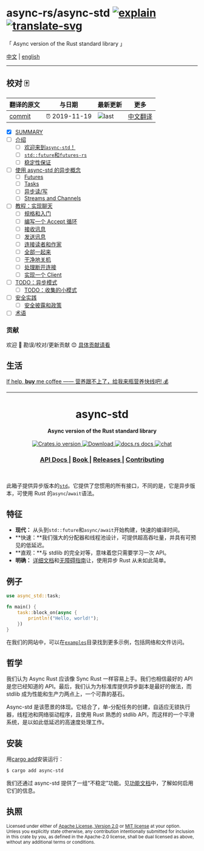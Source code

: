 # async-rs/async-std [![explain]][source] [![translate-svg]][translate-list]

<!-- [ ] [![size-img]][size] -->

[explain]: http://llever.com/explain.svg
[source]: https://github.com/chinanf-boy/Source-Explain
[translate-svg]: http://llever.com/translate.svg
[translate-list]: https://github.com/chinanf-boy/chinese-translate-list
[size-img]: https://packagephobia.now.sh/badge?p=Name
[size]: https://packagephobia.now.sh/result?p=Name

「 Async version of the Rust standard library 」

[中文](./readme.md) | [english](https://github.com/async-rs/async-std)

---

## 校对 🀄️

<!-- doc-templite START generated -->
<!-- repo = 'async-rs/async-std' -->
<!-- commit = '65afd41a33c32059fdd42575f8d4199fd98333ee' -->
<!-- time = '2019-11-19' -->

| 翻译的原文 | 与日期        | 最新更新 | 更多                       |
| ---------- | ------------- | -------- | -------------------------- |
| [commit]   | ⏰ 2019-11-19 | ![last]  | [中文翻译][translate-list] |

[last]: https://img.shields.io/github/last-commit/async-rs/async-std.svg
[commit]: https://github.com/async-rs/async-std/tree/65afd41a33c32059fdd42575f8d4199fd98333ee

<!-- doc-templite END generated -->

- [x] [SUMMARY](src/SUMMARY.md)
- [ ] [介绍](src/introduction.zh.md)
  - [ ] [欢迎来到`async-std`！](src/overview/async-std.zh.md)
  - [ ] [`std::future`和`futures-rs`](src/overview/std-and-library-futures.zh.md)
  - [ ] [稳定性保证](src/overview/stability-guarantees.zh.md)
- [ ] [使用 async-std 的异步概念](src/concepts.zh.md)
  - [ ] [Futures](src/concepts/futures.zh.md)
  - [ ] [Tasks](src/concepts/tasks.zh.md)
  - [ ] [异步读/写](src/concepts/async-read-write.zh.md)
  - [ ] [Streams and Channels](src/concepts/streams.zh.md)
- [ ] [教程：实现聊天](src/tutorial/index.zh.md)
  - [ ] [规格和入门](src/tutorial/specification.zh.md)
  - [ ] [编写一个 Accept 循环](src/tutorial/accept_loop.zh.md)
  - [ ] [接收讯息](src/tutorial/receiving_messages.zh.md)
  - [ ] [发送讯息](src/tutorial/sending_messages.zh.md)
  - [ ] [连接读者和作家](src/tutorial/connecting_readers_and_writers.zh.md)
  - [ ] [全部一起来](src/tutorial/all_together.zh.md)
  - [ ] [干净地关机](src/tutorial/clean_shutdown.zh.md)
  - [ ] [处理断开连接](src/tutorial/handling_disconnection.zh.md)
  - [ ] [实现一个 Client](src/tutorial/implementing_a_client.zh.md)
- [ ] [TODO：异步模式](src/patterns.zh.md)
  - [ ] [TODO：收集的小模式](src/patterns/small-patterns.zh.md)
- [ ] [安全实践](src/security/index.zh.md)
  - [ ] [安全披露和政策](src/security/policy.zh.md)
- [ ] [术语](src/glossary.zh.md)

### 贡献

欢迎 👏 勘误/校对/更新贡献 😊 [具体贡献请看](https://github.com/chinanf-boy/chinese-translate-list#贡献)

## 生活

[If help, **buy** me coffee —— 营养跟不上了，给我来瓶营养快线吧! 💰](https://github.com/chinanf-boy/live-need-money)

---

<h1 align="center">async-std</h1>
<div align="center">
 <strong>
   Async version of the Rust standard library
 </strong>
</div>

<br />

<div align="center">
  <!-- Crates version -->
  <a href="https://crates.io/crates/async-std">
    <img src="https://img.shields.io/crates/v/async-std.svg?style=flat-square"
    alt="Crates.io version" />
  </a>
  <!-- Downloads -->
  <a href="https://crates.io/crates/async-std">
    <img src="https://img.shields.io/crates/d/async-std.svg?style=flat-square"
      alt="Download" />
  </a>
  <!-- docs.rs docs -->
  <a href="https://docs.rs/async-std">
    <img src="https://img.shields.io/badge/docs-latest-blue.svg?style=flat-square"
      alt="docs.rs docs" />
  </a>

  <a href="https://discord.gg/JvZeVNe">
    <img src="https://img.shields.io/discord/598880689856970762.svg?logo=discord&style=flat-square"
      alt="chat" />
  </a>
</div>

<div align="center">
  <h3>
    <a href="https://docs.rs/async-std">
      API Docs
    </a>
    <span> | </span>
    <a href="https://llever.com/async-std-zh">
      Book
    </a>
    <span> | </span>
    <a href="https://github.com/async-rs/async-std/releases">
      Releases
    </a>
    <span> | </span>
    <a href="https://async.rs/contribute">
      Contributing
    </a>
  </h3>
</div>

<br/>

此箱子提供异步版本的[`std`]。它提供了您惯用的所有接口，不同的是，它是异步版本，可使用 Rust 的`async`/`await`语法。

[`std`]: https://doc.rust-lang.org/std/index.html

## 特征

- **现代：** 从头到`std::future`和`async/await`开始构建，快速的编译时间。
- **快速：**我们强大的分配器和线程池设计，可提供超高吞吐量，并具有可预见的低延迟。
- **直观：**与 stdlib 的完全对等，意味着您只需要学习一次 API。
- **明确：** [详细文档][docs]和[无障碍指南][book]让，使用异步 Rust 从未如此简单。

[docs]: https://docs.rs/async-std
[book]: https://llever.com/async-std-zh

## 例子

```rust
use async_std::task;

fn main() {
    task::block_on(async {
        println!("Hello, world!");
    })
}
```

在我们的网站中，可以在[`examples`]目录找到更多示例，包括网络和文件访问。

[`examples`]: https://github.com/async-rs/async-std/tree/master/examples

## 哲学

我们认为 Async Rust 应该像 Sync Rust 一样容易上手。我们也相信最好的 API 是您已经知道的 API。最后，我们认为为标准库提供异步副本是最好的做法，而 stdlib 成为性能和生产力两点上，一个可靠的基石。

Async-std 是该愿景的体现。它结合了，单-分配任务的创建，自适应无锁执行器，线程池和网络驱动程序，且使用 Rust 熟悉的 stdlib API，而这样的一个平滑系统，是以如此低延迟的高速度处理工作。

## 安装

用[cargo add][cargo-add]安装运行：

```sh
$ cargo add async-std
```

我们还通过 async-std 提供了一组“不稳定”功能。见[功能文档][features documentation]中，了解如何启用它们的信息。

[cargo-add]: https://github.com/killercup/cargo-edit
[features documentation]: https://docs.rs/async-std/#features

## 执照

<sup>
Licensed under either of <a href="LICENSE-APACHE">Apache License, Version
2.0</a> or <a href="LICENSE-MIT">MIT license</a> at your option.
</sup>

<br/>

<sub>
Unless you explicitly state otherwise, any contribution intentionally submitted
for inclusion in this crate by you, as defined in the Apache-2.0 license, shall
be dual licensed as above, without any additional terms or conditions.
</sub>
